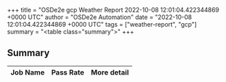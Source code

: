 +++
title = "OSDe2e gcp Weather Report 2022-10-08 12:01:04.422344869 +0000 UTC"
author = "OSDe2e Automation"
date = "2022-10-08 12:01:04.422344869 +0000 UTC"
tags = ["weather-report", "gcp"]
summary = "<table class=\"summary\"></table>"
+++
## Summary

| Job Name | Pass Rate | More detail |
|----------|-----------|-------------|




